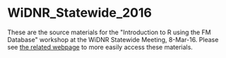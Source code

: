 WiDNR_Statewide_2016
====================

These are the source materials for the "Introduction to R using the FM Database" workshop at the WiDNR Statewide Meeting, 8-Mar-16.  Please see [the related webpage](http://derekogle.com/RcourseWiDNR2016/) to more easily access these materials.

